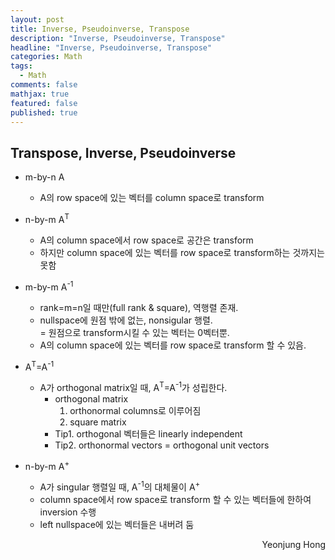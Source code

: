 ```yaml
---
layout: post
title: Inverse, Pseudoinverse, Transpose
description: "Inverse, Pseudoinverse, Transpose"
headline: "Inverse, Pseudoinverse, Transpose"
categories: Math
tags: 
  - Math
comments: false
mathjax: true
featured: false
published: true
---
```


## Transpose, Inverse, Pseudoinverse 

- m-by-n A
	- A의 row space에 있는 벡터를 column space로 transform

- n-by-m A<sup>T</sup>
	- A의 column space에서 row space로 공간은 transform
	- 하지만 column space에 있는 벡터를 row space로 transform하는 것까지는 못함

- m-by-m A<sup>-1</sup>
	- rank=m=n일 때만(full rank & square), 역행렬 존재.
	- nullspace에 원점 밖에 없는, nonsigular 행렬. <br>
	  = 원점으로 transform시킬 수 있는 벡터는 0벡터뿐.
	- A의 column space에 있는 벡터를 row space로 transform 할 수 있음. 

- A<sup>T</sup>=A<sup>-1</sup>
	- A가 orthogonal matrix일 때, A<sup>T</sup>=A<sup>-1</sup>가 성립한다. 
		- orthogonal matrix 
		  1. orthonormal columns로 이루어짐 
		  2. square matrix
		- Tip1. orthogonal 벡터들은 linearly independent
		- Tip2. orthonormal vectors = orthogonal unit vectors
- n-by-m A<sup>+</sup>
	- A가 singular 행렬일 때, A<sup>-1</sup>의 대체물이 A<sup>+</sup>
	- column space에서 row space로 transform 할 수 있는 벡터들에 한하여 inversion 수행
	- left nullspace에 있는 벡터들은 내버려 둠
	
	
<p align="right"> Yeonjung Hong <p>
